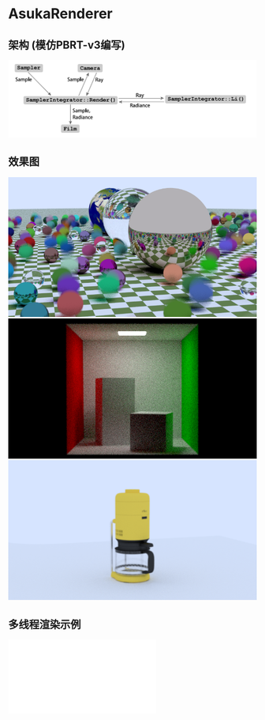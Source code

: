 # AsukaRenderer

## 架构 (模仿PBRT-v3编写)
![](md_images/arch.png)

## 效果图
![](md_images/result_001.png)
![](md_images/result_002.png)
![](md_images/result_003.png)

## 多线程渲染示例
<iframe src="//player.bilibili.com/player.html?aid=791739845&bvid=BV1aC4y197TG&cid=1351376244&p=1" scrolling="no" border="0" frameborder="no" framespacing="0" allowfullscreen="true"> </iframe>